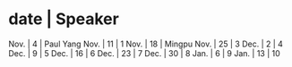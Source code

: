 date       |  Speaker
========================
Nov.  |  4 |  Paul Yang
Nov.  | 11 |  1
Nov.  | 18 |  Mingpu
Nov.  | 25 |  3
Dec.  |  2 |  4
Dec.  |  9 |  5
Dec.  | 16 |  6
Dec.  | 23 |  7
Dec.  | 30 |  8
Jan.  |  6 |  9
Jan.  | 13 |  10

